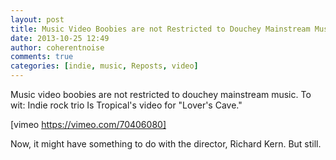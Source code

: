 ```yaml
---
layout: post
title: Music Video Boobies are not Restricted to Douchey Mainstream Music
date: 2013-10-25 12:49
author: coherentnoise
comments: true
categories: [indie, music, Reposts, video]
---
```

Music video boobies are not restricted to douchey mainstream music. To wit: Indie rock trio Is Tropical's video for "Lover's Cave."

[vimeo https://vimeo.com/70406080]

Now, it might have something to do with the director, Richard Kern. But still.
